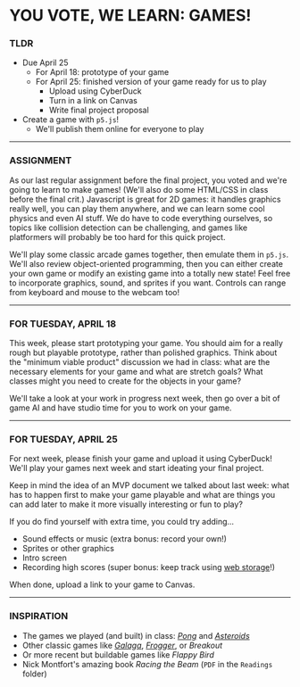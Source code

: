 # YOU VOTE, WE LEARN: GAMES!

### TLDR  
* Due April 25  
  * For April 18: prototype of your game    
  * For April 25: finished version of your game ready for us to play  
    * Upload using CyberDuck  
    * Turn in a link on Canvas  
    * Write final project proposal  
* Create a game with `p5.js`!  
  * We'll publish them online for everyone to play  

***

### ASSIGNMENT  
As our last regular assignment before the final project, you voted and we're going to learn to make games! (We'll also do some HTML/CSS in class before the final crit.) Javascript is great for 2D games: it handles graphics really well, you can play them anywhere, and we can learn some cool physics and even AI stuff. We do have to code everything ourselves, so topics like collision detection can be challenging, and games like platformers will probably be too hard for this quick project.

We'll play some classic arcade games together, then emulate them in `p5.js`. We'll also review object-oriented programming, then you can either create your own game or modify an existing game into a totally new state! Feel free to incorporate graphics, sound, and sprites if you want. Controls can range from keyboard and mouse to the webcam too!

- - -

### FOR TUESDAY, APRIL 18  
This week, please start prototyping your game. You should aim for a really rough but playable prototype, rather than polished graphics. Think about the "minimum viable product" discussion we had in class: what are the necessary elements for your game and what are stretch goals? What classes might you need to create for the objects in your game?

We'll take a look at your work in progress next week, then go over a bit of game AI and have studio time for you to work on your game.

- - -

### FOR TUESDAY, APRIL 25  
For next week, please finish your game and upload it using CyberDuck! We'll play your games next week and start ideating your final project.

Keep in mind the idea of an MVP document we talked about last week: what has to happen first to make your game playable and what are things you can add later to make it more visually interesting or fun to play? 

If you do find yourself with extra time, you could try adding...  
* Sound effects or music (extra bonus: record your own!)  
* Sprites or other graphics  
* Intro screen  
* Recording high scores (super bonus: keep track using [web storage](https://developer.mozilla.org/en-US/docs/Web/API/Web_Storage_API)!)  

When done, upload a link to your game to Canvas.

- - -

### INSPIRATION  
* The games we played (and built) in class: [*Pong*](https://www.ponggame.org) and [*Asteroids*](https://freeasteroids.org)  
* Other classic games like [*Galaga*](https://www.classicgamesarcade.com/game/21637/galaga.html), [*Frogger*](https://www.classicgamesarcade.com/game/21607/frogger.html), or *Breakout*  
* Or more recent but buildable games like *Flappy Bird*    
* Nick Montfort's amazing book *Racing the Beam* (`PDF` in the `Readings` folder)  

